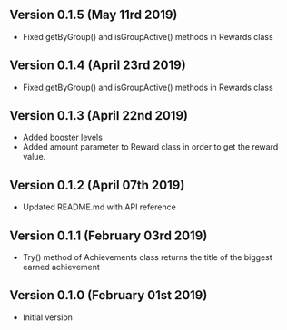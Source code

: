 Version 0.1.5 (May 11rd 2019)
-----------------------------
 * Fixed getByGroup() and isGroupActive() methods in Rewards class

Version 0.1.4 (April 23rd 2019)
-----------------------------
 * Fixed getByGroup() and isGroupActive() methods in Rewards class

Version 0.1.3 (April 22nd 2019)
-----------------------------
 * Added booster levels
 * Added amount parameter to Reward class in order to get the reward value.

Version 0.1.2 (April 07th 2019)
-----------------------------
 * Updated README.md with API reference

Version 0.1.1 (February 03rd 2019)
-----------------------------
 * Try() method of Achievements class returns the title of the biggest earned achievement

Version 0.1.0 (February 01st 2019)
-----------------------------
 * Initial version
